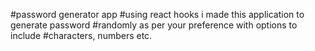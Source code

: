 #password generator app
#using react hooks i made this application to generate password 
#randomly as per your preference with options to include 
#characters, numbers etc.
